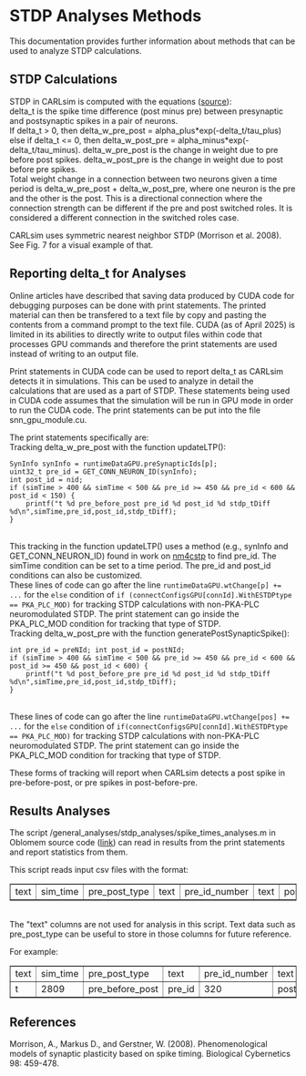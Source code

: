 STDP Analyses Methods
=====================

This documentation provides further information about methods that can be used to analyze STDP calculations.

## STDP Calculations

STDP in CARLsim is computed with the equations ([source](https://uci-carl.github.io/CARLsim6/ch5_synaptic_plasticity.html#ch5s2_spike_timing_dependent_plasticity)):
<br>delta_t is the spike time difference (post minus pre) between presynaptic and postsynaptic spikes in a pair of neurons.
<br>If delta_t > 0, then delta_w_pre_post = alpha_plus\*exp(-delta_t/tau_plus) else if delta_t <= 0, then delta_w_post_pre = alpha_minus\*exp(-delta_t/tau_minus). delta_w_pre_post is the change in weight due to pre before post spikes. delta_w_post_pre is the change in weight due to post before pre spikes.
<br>Total weight change in a connection between two neurons given a time period is delta_w_pre_post + delta_w_post_pre, where one neuron is the pre and the other is the post. This is a directional connection where the connection strength can be different if the pre and post switched roles. It is considered a different connection in the switched roles case.

CARLsim uses symmetric nearest neighbor STDP (Morrison et al. 2008). See Fig. 7 for a visual example of that.

## Reporting delta_t for Analyses

Online articles have described that saving data produced by CUDA code for debugging purposes can be done with print statements. The printed material can then be transfered to a text file by copy and pasting the contents from a command prompt to the text file. CUDA (as of April 2025) is limited in its abilities to directly write to output files within code that processes GPU commands and therefore the print statements are used instead of writing to an output file.

Print statements in CUDA code can be used to report delta_t as CARLsim detects it in simulations. This can be used to analyze in detail the calculations that are used as a part of STDP. These statements being used in CUDA code assumes that the simulation will be run in GPU mode in order to run the CUDA code. The print statements can be put into the file snn_gpu_module.cu.

The print statements specifically are:
<br>Tracking delta_w_pre_post with the function updateLTP():
```
SynInfo synInfo = runtimeDataGPU.preSynapticIds[p];
uint32_t pre_id = GET_CONN_NEURON_ID(synInfo);
int post_id = nid;
if (simTime > 400 && simTime < 500 && pre_id >= 450 && pre_id < 600 && post_id < 150) {
	printf("t %d pre_before_post pre_id %d post_id %d stdp_tDiff %d\n",simTime,pre_id,post_id,stdp_tDiff);
}
```
<br>This tracking in the function updateLTP() uses a method (e.g., synInfo and GET_CONN_NEURON_ID) found in work on [nm4cstp](https://hco-dev-docs.readthedocs.io/en/latest/oblomem/nm4cstp.html) to find pre_id. The simTime condition can be set to a time period. The pre_id and post_id conditions can also be customized. 
<br>These lines of code can go after the line `runtimeDataGPU.wtChange[p] += ...` for the `else` condition of `if (connectConfigsGPU[connId].WithESTDPtype == PKA_PLC_MOD)` for tracking STDP calculations with non-PKA-PLC neuromodulated STDP. The print statement can go inside the PKA_PLC_MOD condition for tracking that type of STDP.
<br>Tracking delta_w_post_pre with the function generatePostSynapticSpike():
```
int pre_id = preNId; int post_id = postNId;
if (simTime > 400 && simTime < 500 && pre_id >= 450 && pre_id < 600 && post_id >= 450 && post_id < 600) {
	printf("t %d post_before_pre pre_id %d post_id %d stdp_tDiff %d\n",simTime,pre_id,post_id,stdp_tDiff);
}
```
<br>These lines of code can go after the line `runtimeDataGPU.wtChange[pos] += ...` for the `else` condition of `if(connectConfigsGPU[connId].WithESTDPtype == PKA_PLC_MOD)` for tracking STDP calculations with non-PKA-PLC neuromodulated STDP. The print statement can go inside the PKA_PLC_MOD condition for tracking that type of STDP.

These forms of tracking will report when CARLsim detects a post spike in pre-before-post, or pre spikes in post-before-pre.

## Results Analyses

The script /general_analyses/stdp_analyses/spike_times_analyses.m in Oblomem source code ([link](https://github.com/Hippocampome-Org/oblomem)) can read in results from the print statements and report statistics from them.

This script reads input csv files with the format:
<center>
<table border=1>
	<tr><td>text</td><td>sim_time</td><td>pre_post_type</td><td>text</td><td>pre_id_number</td><td>text</td><td>post_id_number</td><td>spike_time_difference</td></tr>
</table>
</center>

<br>The "text" columns are not used for analysis in this script. Text data such as pre_post_type can be useful to store in those columns for future reference.

For example:
<center>
<table border=1>
	<tr><td>text</td><td>sim_time</td><td>pre_post_type</td><td>text</td><td>pre_id_number</td><td>text</td><td>post_id_number</td><td>text</td><td>spike_time_difference</td></tr>
	<tr><td>t</td><td>2809</td><td>pre_before_post</td><td>pre_id</td><td>320</td><td>post_id</td><td>896</td><td>stdp_tDiff</td><td>389</td></tr>
</table>
</center>

## References

Morrison, A., Markus D., and Gerstner, W. (2008). Phenomenological models of synaptic plasticity based on spike timing. Biological Cybernetics 98: 459-478.